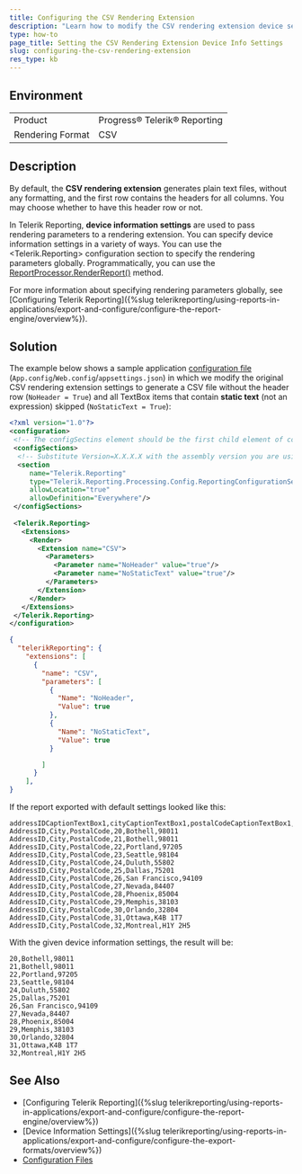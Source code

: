 ```yaml
---
title: Configuring the CSV Rendering Extension
description: "Learn how to modify the CSV rendering extension device settings via the configuration file of the application."
type: how-to
page_title: Setting the CSV Rendering Extension Device Info Settings
slug: configuring-the-csv-rendering-extension
res_type: kb
---
```


## Environment
<table>
	<tr>
		<td>Product</td>
		<td>Progress® Telerik® Reporting</td>
	</tr>
	<tr>
		<td>Rendering Format</td>
		<td>CSV</td>
	</tr>
</table>

## Description 

By default, the **CSV rendering extension** generates plain text files, without any formatting, and the first row contains the headers for all columns. You may choose whether to have this header row or not.   

In Telerik Reporting, **device information settings** are used to pass rendering parameters to a rendering extension. You can specify device information settings in a variety of ways. You can use the &lt;Telerik.Reporting&gt; configuration section to specify the rendering parameters globally. Programmatically, you can use the [ReportProcessor.RenderReport()](/api/telerik.reporting.processing.reportprocessor#collapsible-Telerik_Reporting_Processing_ReportProcessor_RenderReport_System_String_Telerik_Reporting_ReportSource_System_Collections_Hashtable_) method. 

For more information about specifying rendering parameters globally, see [Configuring Telerik Reporting]({%slug telerikreporting/using-reports-in-applications/export-and-configure/configure-the-report-engine/overview%}).  
   
## Solution
   
 The example below shows a sample application [configuration file](https://docs.microsoft.com/en-us/dotnet/framework/configure-apps/) (`App.config`/`Web.config`/`appsettings.json`) in which we modify the original CSV rendering extension settings to generate a CSV file without the header row (`NoHeader = True`) and all TextBox items that contain **static text** (not an expression) skipped (`NoStaticText = True`):  
   
 ````XML
 <?xml version="1.0"?> 
<configuration> 
  <!-- The configSectins element should be the first child element of configuration --> 
  <configSections> 
   <!-- Substitute Version=X.X.X.X with the assembly version you are using! --> 
   <section 
      name="Telerik.Reporting" 
      type="Telerik.Reporting.Processing.Config.ReportingConfigurationSection, Telerik.Reporting, Version=X.X.X.X, Culture=neutral, PublicKeyToken=a9d7983dfcc261be" 
      allowLocation="true" 
      allowDefinition="Everywhere"/> 
  </configSections> 
       
  <Telerik.Reporting> 
    <Extensions> 
      <Render> 
        <Extension name="CSV"> 
          <Parameters> 
            <Parameter name="NoHeader" value="true"/> 
            <Parameter name="NoStaticText" value="true"/>
          </Parameters> 
        </Extension> 
      </Render> 
    </Extensions> 
  </Telerik.Reporting> 
</configuration> 
````
````JSON
{
  "telerikReporting": {
    "extensions": [
      {
        "name": "CSV",
        "parameters": [
          {
            "Name": "NoHeader",
            "Value": true
          },
          {
            "Name": "NoStaticText",
            "Value": true
          }

        ]
      }
    ],
}
````


If the report exported with default settings looked like this:  
   
````CSV
addressIDCaptionTextBox1,cityCaptionTextBox1,postalCodeCaptionTextBox1,textBox1,cityDataTextBox,postalCodeDataTextBox  
AddressID,City,PostalCode,20,Bothell,98011  
AddressID,City,PostalCode,21,Bothell,98011  
AddressID,City,PostalCode,22,Portland,97205  
AddressID,City,PostalCode,23,Seattle,98104  
AddressID,City,PostalCode,24,Duluth,55802  
AddressID,City,PostalCode,25,Dallas,75201  
AddressID,City,PostalCode,26,San Francisco,94109  
AddressID,City,PostalCode,27,Nevada,84407  
AddressID,City,PostalCode,28,Phoenix,85004  
AddressID,City,PostalCode,29,Memphis,38103  
AddressID,City,PostalCode,30,Orlando,32804  
AddressID,City,PostalCode,31,Ottawa,K4B 1T7  
AddressID,City,PostalCode,32,Montreal,H1Y 2H5  
````


With the given device information settings, the result will be:  
   
````CSV
20,Bothell,98011  
21,Bothell,98011  
22,Portland,97205  
23,Seattle,98104  
24,Duluth,55802  
25,Dallas,75201  
26,San Francisco,94109  
27,Nevada,84407  
28,Phoenix,85004  
29,Memphis,38103  
30,Orlando,32804  
31,Ottawa,K4B 1T7  
32,Montreal,H1Y 2H5  
````

## See Also  
* [Configuring Telerik Reporting]({%slug telerikreporting/using-reports-in-applications/export-and-configure/configure-the-report-engine/overview%})
* [Device Information Settings]({%slug telerikreporting/using-reports-in-applications/export-and-configure/configure-the-export-formats/overview%})
* [Configuration Files](https://docs.microsoft.com/en-us/dotnet/framework/configure-apps/)
